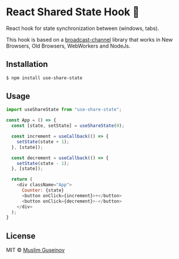 # React Shared State Hook 🔗

React hook for state synchronization between (windows, tabs).

This hook is based on a [broadcast-channel](https://github.com/pubkey/broadcast-channel) library that works in New Browsers, Old Browsers, WebWorkers and NodeJs.

## Installation

```bash
$ npm install use-share-state
```
## Usage

```js
import useShareState from "use-share-state";

const App = () => {
  const [state, setState] = useShareState(0);

  const increment = useCallback(() => {
    setState(state + 1);
  }, [state]);

  const decrement = useCallback(() => {
    setState(state - 1);
  }, [state]);

  return (
    <div className="App">
      Counter: {state}
      <button onClick={increment}>+</button>
      <button onClick={decrement}>-</button>
    </div>
  );
}
```

## License

MIT © [Muslim Guseinov](https://github.com/gus3inov)